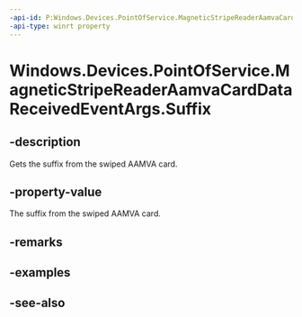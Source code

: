 ```yaml
---
-api-id: P:Windows.Devices.PointOfService.MagneticStripeReaderAamvaCardDataReceivedEventArgs.Suffix
-api-type: winrt property
---
```


<!-- Property syntax
public string Suffix { get; }
-->

# Windows.Devices.PointOfService.MagneticStripeReaderAamvaCardDataReceivedEventArgs.Suffix

## -description
Gets the suffix from the swiped AAMVA card.

## -property-value
The suffix from the swiped AAMVA card.

## -remarks

## -examples

## -see-also
